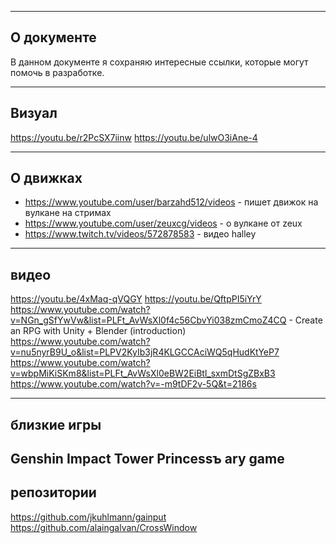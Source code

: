 ﻿-------------------------------------------------------------------------------
О документе
-------------------------------------------------------------------------------
В данном документе я сохраняю интересные ссылки, которые могут помочь в
разработке.

-------------------------------------------------------------------------------
Визуал
-------------------------------------------------------------------------------
https://youtu.be/r2PcSX7iinw
https://youtu.be/ulwO3iAne-4

-------------------------------------------------------------------------------
О движках
-------------------------------------------------------------------------------
- https://www.youtube.com/user/barzahd512/videos - пишет движок на вулкане на стримах
- https://www.youtube.com/user/zeuxcg/videos - о вулкане от zeux
- https://www.twitch.tv/videos/572878583 - видео halley

-------------------------------------------------------------------------------
видео
-------------------------------------------------------------------------------
https://youtu.be/4xMaq-qVQGY
https://youtu.be/QftpPI5iYrY
https://www.youtube.com/watch?v=NGn_gSfYwVw&list=PLFt_AvWsXl0f4c56CbvYi038zmCmoZ4CQ - Create an RPG with Unity + Blender (introduction)
https://www.youtube.com/watch?v=nu5nyrB9U_o&list=PLPV2KyIb3jR4KLGCCAciWQ5qHudKtYeP7
https://www.youtube.com/watch?v=wbpMiKiSKm8&list=PLFt_AvWsXl0eBW2EiBtl_sxmDtSgZBxB3
https://www.youtube.com/watch?v=-m9tDF2v-5Q&t=2186s

-------------------------------------------------------------------------------
близкие игры
-------------------------------------------------------------------------------
Genshin Impact
Tower Princessъ
ary game
-------------------------------------------------------------------------------
репозитории
-------------------------------------------------------------------------------
https://github.com/jkuhlmann/gainput
https://github.com/alaingalvan/CrossWindow